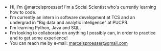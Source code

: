 -  Hi, I’m @marcelsproesser! I'm a Social Scientist who's currently learning how to code. 
-  I’m currently an intern in software development at TCS and an undergrad in "Big data and analytic inteligence" at PUCPR. 
-  I'm learning Python, Java and SQL.
-  I’m looking to collaborate on anything I possibly can, in order to practice and to get some experience! 
-  You can reach me by e-mail: marcelsproesser@gmail.com

<!---
marcelsproesser/marcelsproesser is a ✨ special ✨ repository because its `README.md` (this file) appears on your GitHub profile.
You can click the Preview link to take a look at your changes.
--->
